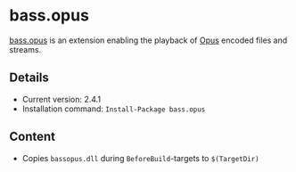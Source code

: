 bass.opus
===

[bass.opus] is an extension enabling the playback of [Opus](http://opus-codec.org/) encoded files and streams.

Details
---
  - Current version: 2.4.1
  - Installation command: ``Install-Package bass.opus``

Content
---
  - Copies ``bassopus.dll`` during ``BeforeBuild``-targets to ``$(TargetDir)``

[bass.opus]:       http://www.un4seen.com/bass.html
